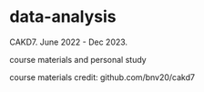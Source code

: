 # data-analysis
CAKD7.
June 2022 - Dec 2023.

  course materials and personal study

  course materials credit: github.com/bnv20/cakd7

